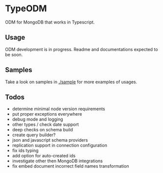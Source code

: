 # TypeODM

ODM for MongoDB that works in Typescript.

## Usage

ODM development is in progress. Readme and documentations expected to be soon.

## Samples

Take a look on samples in [./sample](https://github.com/pleerock/typeodm/tree/master/sample) for more examples of
usages.

## Todos

* determine minimal node version requirements
* put proper exceptions everywhere
* debug mode and logging
* other types / check date support
* deep checks on schema build
* create query builder?
* json and javascript schema providers
* replication support in connection configuration
* fix ids typing
* add option for auto-created ids
* investigate other then MongoDB integrations
* fix embed document incorrect field names transformation
